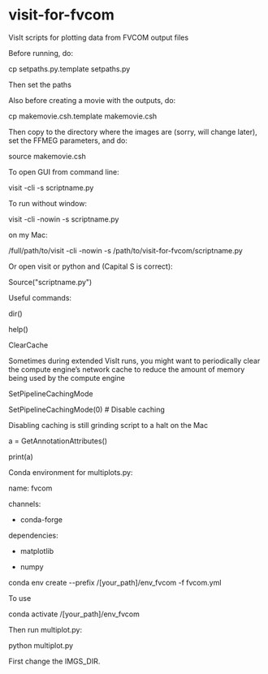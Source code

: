 # visit-for-fvcom
VisIt scripts for plotting data from FVCOM output files

Before running, do: 

cp setpaths.py.template setpaths.py

Then set the paths


Also before creating a movie with the outputs, do:

cp makemovie.csh.template makemovie.csh

Then copy to the directory where the images are (sorry, will change later), set the FFMEG parameters, and do:

source makemovie.csh


To open GUI from command line:

visit -cli -s scriptname.py

To run without window:

visit -cli -nowin -s scriptname.py

on my Mac:

/full/path/to/visit -cli -nowin -s /path/to/visit-for-fvcom/scriptname.py

Or open visit or python and (Capital S is correct):

Source("scriptname.py")

Useful commands:

dir()

help()

ClearCache

Sometimes during extended VisIt runs, you might want to periodically clear the compute engine’s network cache to reduce the amount of memory being used by the compute engine

SetPipelineCachingMode

SetPipelineCachingMode(0) # Disable caching

Disabling caching is still grinding script to a halt on the Mac

a = GetAnnotationAttributes()

print(a)


Conda environment for multiplots.py:

name: fvcom

channels:

  - conda-forge

dependencies:

 - matplotlib

 - numpy

conda env create --prefix /[your_path]/env_fvcom -f fvcom.yml

To use

conda activate /[your_path]/env_fvcom

Then run multiplot.py:

python multiplot.py

First change the IMGS_DIR.  
